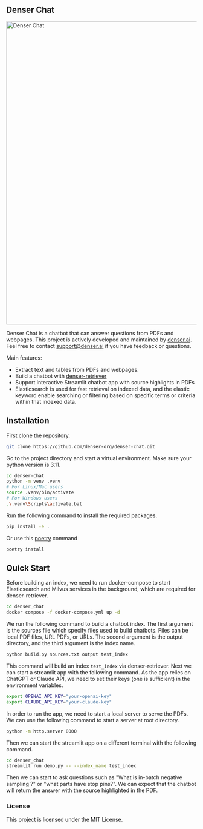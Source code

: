 ## Denser Chat

<img src="demo.gif" width="800" alt="Denser Chat">

Denser Chat is a chatbot that can answer questions from PDFs and webpages. This project is actively developed and maintained by [denser.ai](https://denser.ai). Feel free to contact support@denser.ai if you have feedback or questions.

Main features:

* Extract text and tables from PDFs and webpages.
* Build a chatbot with [denser-retriever](https://github.com/denser-org/denser-retriever)
* Support interactive Streamlit chatbot app with source highlights in PDFs
* Elasticsearch is used for fast retrieval on indexed data, and the elastic keyword enable searching or filtering based on specific terms or criteria within that indexed data.

## Installation

First clone the repository.

```bash
git clone https://github.com/denser-org/denser-chat.git
```

Go to the project directory and start a virtual environment. Make sure your python version is 3.11.

```bash
cd denser-chat
python -m venv .venv
# For Linux/Mac users
source .venv/bin/activate
# For Windows users
.\.venv\Scripts\activate.bat
```

Run the following command to install the required packages.

```bash
pip install -e .
```

Or use this [poetry](https://python-poetry.org/docs/) command

```bash
poetry install
```

## Quick Start

Before building an index, we need to run docker-compose to start Elasticsearch and Milvus services in the background,
which are required for denser-retriever.

```bash
cd denser_chat
docker compose -f docker-compose.yml up -d
```

We run the following command to build a chatbot index. The first argument is the sources file which specify files used to build chatbots. Files can be local PDF files, URL PDFs, or URLs. The second argument is the output directory, and the third argument is the index name.

```bash
python build.py sources.txt output test_index
```

This command will build an index `test_index` via denser-retriever. Next we can start a streamlit app with the following
command. As the app relies on ChatGPT or Claude API, we need to set their keys (one is sufficient) in the environment variables.

```bash
export OPENAI_API_KEY="your-openai-key"
export CLAUDE_API_KEY="your-claude-key"
```

In order to run the app, we need to start a local server to serve the PDFs. We can use the following command to start a server at root directory.

```bash
python -m http.server 8000 
```

Then we can start the streamlit app on a different terminal with the following command.

```bash
cd denser_chat
streamlit run demo.py -- --index_name test_index 
```

Then we can start to ask questions such as "What is in-batch negative sampling ?" or "what parts have stop pins?". We can expect that the chatbot will return the answer with the source highlighted in the PDF.

### License

This project is licensed under the MIT License.